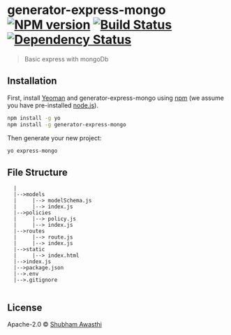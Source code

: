 # generator-express-mongo [![NPM version][npm-image]][npm-url] [![Build Status][travis-image]][travis-url] [![Dependency Status][daviddm-image]][daviddm-url]
> Basic express with mongoDb

## Installation

First, install [Yeoman](http://yeoman.io) and generator-express-mongo using [npm](https://www.npmjs.com/) (we assume you have pre-installed [node.js](https://nodejs.org/)).

```bash
npm install -g yo
npm install -g generator-express-mongo
```

Then generate your new project:

```bash
yo express-mongo
```

## File Structure
```
  |
  |-->models
  |     |--> modelSchema.js
  |     |--> index.js
  |-->policies
  |     |--> policy.js
  |     |--> index.js
  |-->routes
  |     |--> route.js
  |     |--> index.js
  |-->static
  |     |--> index.html
  |-->index.js
  |-->package.json
  |-->.env
  |-->.gitignore
  
```
## License

Apache-2.0 © [Shubham Awasthi](awasthishubh.github.io)


[npm-image]: https://badge.fury.io/js/generator-express-mongo.svg
[npm-url]: https://npmjs.org/package/generator-express-mongo
[travis-image]: https://travis-ci.org/awasthishubh/generator-express-mongo.svg?branch=master
[travis-url]: https://travis-ci.org/awasthishubh/generator-express-mongo
[daviddm-image]: https://david-dm.org/awasthishubh/generator-express-mongo.svg?theme=shields.io
[daviddm-url]: https://david-dm.org/awasthishubh/generator-express-mongo
